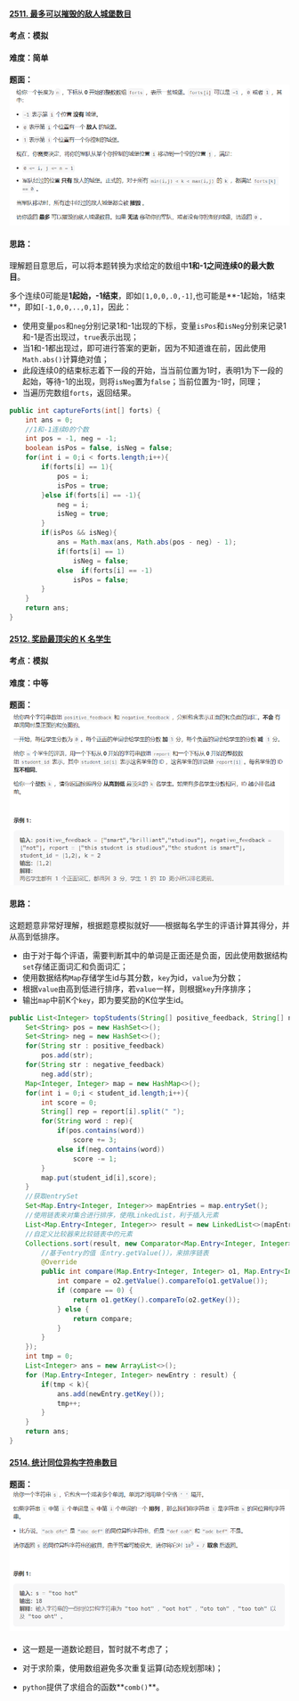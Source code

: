 #### [2511. 最多可以摧毁的敌人城堡数目](https://leetcode.cn/problems/maximum-enemy-forts-that-can-be-captured/)

#### 考点：模拟

#### 难度：简单

#### 题面：![image-20221226163619936](../pic/image-20221226163619936.png)

#### 思路：

理解题目意思后，可以将本题转换为求给定的数组中**1和-1之间连续0的最大数目**。

多个连续0可能是**1起始，-1结束**，即如`[1,0,0,.0,-1]`,也可能是**-1起始，1结束**，即如`[-1,0,0,..,0,1]`，因此：

- 使用变量`pos`和`neg`分别记录1和-1出现的下标，变量`isPos`和`isNeg`分别来记录1和-1是否出现过，`true`表示出现；
- 当1和-1都出现过，即可进行答案的更新，因为不知道谁在前，因此使用`Math.abs()`计算绝对值；
- 此段连续0的结束标志着下一段的开始，当当前位置为1时，表明1为下一段的起始，等待-1的出现，则将`isNeg`置为`false`；当前位置为-1时，同理；
- 当遍历完数组`forts`，返回结果。

```java
public int captureForts(int[] forts) {
    int ans = 0;
    //1和-1连续0的个数
    int pos = -1, neg = -1;
    boolean isPos = false, isNeg = false;
    for(int i = 0;i < forts.length;i++){
        if(forts[i] == 1){
            pos = i;
            isPos = true;
        }else if(forts[i] == -1){
            neg = i;
            isNeg = true;
        }
        if(isPos && isNeg){
            ans = Math.max(ans, Math.abs(pos - neg) - 1);
            if(forts[i] == 1)
                isNeg = false;
            else  if(forts[i] == -1)
                isPos = false;
        }
    }
    return ans;
}
```



#### [2512. 奖励最顶尖的 K 名学生](https://leetcode.cn/problems/reward-top-k-students/)

#### 考点：模拟

#### 难度：中等

#### 题面：![image-20221226165843486](../pic/image-20221226165843486.png)

#### 思路：

这题题意非常好理解，根据题意模拟就好——根据每名学生的评语计算其得分，并从高到低排序。

- 由于对于每个评语，需要判断其中的单词是正面还是负面，因此使用数据结构`set`存储正面词汇和负面词汇；
- 使用数据结构`Map`存储学生id与其分数，`key`为id，`value`为分数；
- 根据`value`由高到低进行排序，若`value`一样，则根据`key`升序排序；
- 输出`map`中前K个`key`，即为要奖励的K位学生id。

```java
public List<Integer> topStudents(String[] positive_feedback, String[] negative_feedback, String[] report, int[] student_id, int k) {
    Set<String> pos = new HashSet<>();
    Set<String> neg = new HashSet<>();
    for(String str : positive_feedback)
        pos.add(str);
    for(String str : negative_feedback)
        neg.add(str);
    Map<Integer, Integer> map = new HashMap<>();
    for(int i = 0;i < student_id.length;i++){
        int score = 0;
        String[] rep = report[i].split(" ");
        for(String word : rep){
            if(pos.contains(word))
                score += 3;
            else if(neg.contains(word))
                score -= 1;
        }
        map.put(student_id[i],score);
    }
    //获取entrySet
    Set<Map.Entry<Integer, Integer>> mapEntries = map.entrySet();
    //使用链表来对集合进行排序，使用LinkedList，利于插入元素
    List<Map.Entry<Integer, Integer>> result = new LinkedList<>(mapEntries);
    //自定义比较器来比较链表中的元素
    Collections.sort(result, new Comparator<Map.Entry<Integer, Integer>>() {
        //基于entry的值（Entry.getValue()），来排序链表
        @Override
        public int compare(Map.Entry<Integer, Integer> o1, Map.Entry<Integer, Integer> o2) {
            int compare = o2.getValue().compareTo(o1.getValue());
            if (compare == 0) {
                return o1.getKey().compareTo(o2.getKey());
            } else {
                return compare;
            }
        }
    });
    int tmp = 0;
    List<Integer> ans = new ArrayList<>();
    for (Map.Entry<Integer, Integer> newEntry : result) {
        if(tmp < k){
            ans.add(newEntry.getKey());
            tmp++;
        }
    }
    return ans;
}
```





#### [2514. 统计同位异构字符串数目](https://leetcode.cn/problems/count-anagrams/)

#### 题面：![image-20221226172046086](../pic/image-20221226172046086.png)

- 这一题是一道数论题目，暂时就不考虑了；

- 对于求阶乘，使用数组避免多次重复运算(动态规划那味)；

- `python`提供了求组合的函数**`comb()`**。